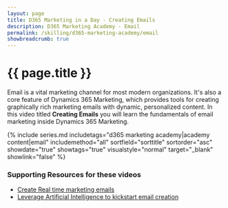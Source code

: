 ```yaml
---
layout: page
title: D365 Marketing in a Day - Creating Emails
description: D365 Marketing Academy - Email
permalink: /skilling/d365-marketing-academy/email
showbreadcrumb: true
---
```


# {{ page.title }}

Email is a vital marketing channel for most modern organizations. It's also a core feature of Dynamics 365 Marketing, which provides tools for creating graphically rich marketing emails with dynamic, personalized content. In this video titled **Creating Emails** you will learn the fundamentals of email marketing inside Dynamics 365 Marketing. 

{% include series.md 
    includetags="d365 marketing academy|academy content|email" 
    includemethod="all" sortfield="sorttitle" sortorder="asc" 
    showdate="true" showtags="true" 
    visualstyle="normal" target="_blank" showlink="false"
%}

### Supporting Resources for these videos
* <a href="https://learn.microsoft.com/en-us/dynamics365/marketing/real-time-marketing-email" target="_blank">Create Real time marketing emails
* <a href="https://learn.microsoft.com/en-us/dynamics365/marketing/content-ideas" target="_blank">Leverage Artificial Intelligence to kickstart email creation
